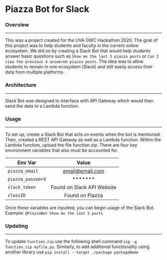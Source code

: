 # Piazza Bot for Slack
### Overview
___
This was a project created for the UVA GWC Hackathon 2020. The goal of this project was to help students and faculty in the current online ecosystem. We did so by creating a Slack Bot that would help students answer basic questions such as `Show me the last 3 piazza posts` or `Can I view the previous 4 answered piazza posts`. The idea was to allow students to remain in one ecosystem (Slack) and still easily access their data from multiple platforms.

### Architecture

___

Slack Bot was designed to interface with API Gateway which would then send the data to a Lambda function.

### Usage

___

To set up, create a Slack Bot that acts on events when the bot is mentioned. Then, created a REST API Gateway as well as a Lambda function. Within the Lambda function, upload the file function.zip. There are four key environment variables that also must be accounted for.


| Env Var           |           Value            |
| ----------------- | :------------------------: |
| `piazza_email`    |      email@email.com       |
| `piazza_password` |          *******           |
| `slack_token`     | Found on Slack API Website |
| `classID`         |      Found on Piazza       |




Once these variables are inputted, you can begin usage of the Slack Bot. Example: `@PiazzaBot Show me the last 2 posts`

### Updating

___

To update `function.zip` use the following shell command `zip -g function.zip myfile.py`. Similarly, to add additional functionality using another library use `pip install --target ./package packageName`
